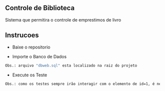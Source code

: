 ## Controle de Biblioteca

Sistema que permitira o controle de emprestimos de livro

## Instrucoes

- Baixe o repositorio

- Importe o Banco de Dados
```bash
Obs.: arquivo "dbweb.sql" esta localizado na raiz do projeto
```

- Execute os Teste
```bash
Obs.: como os testes sempre irão interagir com o elemento de id=1, é necessário limpar as tabelas para zerar o autoincrement.
```
